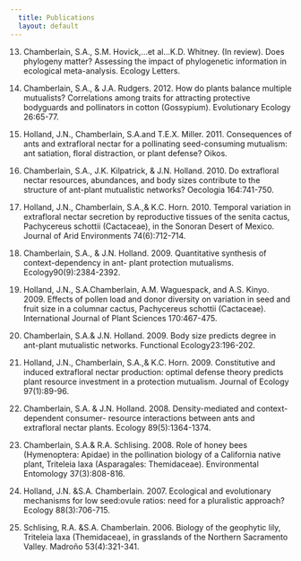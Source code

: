 ```yaml
---
  title: Publications
  layout: default
---
```


13. Chamberlain, S.A., S.M. Hovick,...et al...K.D. Whitney. (In review). Does phylogeny matter? Assessing the impact of phylogenetic information in ecological meta-analysis.  Ecology Letters. 

12. Chamberlain, S.A., & J.A. Rudgers. 2012. How do plants balance multiple mutualists? 	Correlations among traits for attracting protective bodyguards and pollinators in cotton 	(Gossypium). Evolutionary Ecology 26:65-77. 

11. Holland, J.N., Chamberlain, S.A.and T.E.X. Miller. 2011. Consequences of ants and 	extrafloral nectar for a pollinating seed-consuming mutualism: ant satiation, floral 	distraction, or plant defense? Oikos.

10. Chamberlain, S.A., J.K. Kilpatrick, & J.N. Holland. 2010. Do extrafloral nectar resources, 	abundances, and body sizes contribute to the structure of ant-plant mutualistic networks? 	Oecologia 164:741-750.

9. Holland, J.N., Chamberlain, S.A.,& K.C. Horn. 2010. Temporal variation in extrafloral nectar 	secretion by reproductive tissues of the senita cactus, Pachycereus schottii (Cactaceae), in 	the Sonoran Desert of Mexico. Journal of Arid Environments 74(6):712-714.

8. Chamberlain, S.A., & J.N. Holland. 2009. Quantitative synthesis of context-dependency in ant-	plant protection mutualisms. Ecology90(9):2384-2392. 

7. Holland, J.N., S.A.Chamberlain, A.M. Waguespack, and A.S. Kinyo. 2009. Effects of pollen 	load and donor diversity on variation in seed and fruit size in a columnar cactus, 	Pachycereus schottii (Cactaceae). International Journal of Plant Sciences 170:467-475. 

6. Chamberlain, S.A.& J.N. Holland. 2009. Body size predicts degree in ant-plant mutualistic networks. Functional Ecology23:196-202.

5. Holland, J.N., Chamberlain, S.A.,& K.C. Horn. 2009. Constitutive and induced extrafloral 	nectar production: optimal defense theory predicts plant resource investment in a protection 	mutualism. Journal of Ecology 97(1):89-96.

4. Chamberlain, S.A. & J.N. Holland. 2008. Density-mediated and context-dependent consumer-	resource interactions between ants and extrafloral nectar plants. Ecology 89(5):1364-1374.

3. Chamberlain, S.A.& R.A. Schlising. 2008. Role of honey bees (Hymenoptera: Apidae) in the 	pollination biology of a California native plant, Triteleia laxa (Asparagales: Themidaceae). Environmental Entomology 37(3):808-816.

2. Holland, J.N. &S.A. Chamberlain. 2007. Ecological and evolutionary mechanisms for low seed:ovule ratios: need for a pluralistic approach? Ecology 88(3):706-715.

1. Schlising, R.A. &S.A. Chamberlain. 2006. Biology of the geophytic lily, Triteleia laxa	(Themidaceae), in grasslands of the Northern Sacramento Valley. Madroño 53(4):321-341.